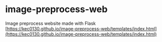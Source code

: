 # image-preprocess-web
Image preprocess website made with Flask
[https://kec0130.github.io/image-preprocess-web/templates/index.html](https://kec0130.github.io/image-preprocess-web/templates/index.html)
